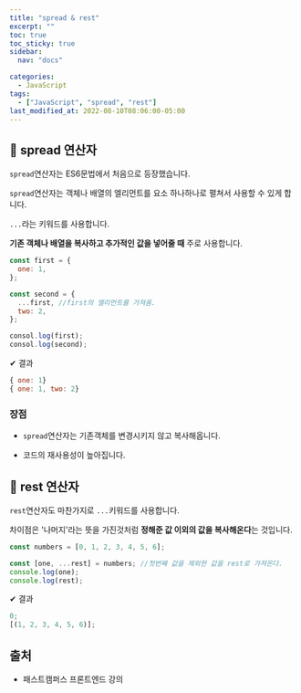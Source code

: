 ```yaml
---
title: "spread & rest"
excerpt: ""
toc: true
toc_sticky: true
sidebar:
  nav: "docs"

categories:
  - JavaScript
tags:
  - ["JavaScript", "spread", "rest"]
last_modified_at: 2022-08-10T08:06:00-05:00
---
```


## 📄 spread 연산자

`spread`연산자는 ES6문법에서 처음으로 등장했습니다.

`spread`연산자는 객체나 배열의 엘리먼트를 요소 하나하나로 펼쳐서 사용할 수 있게 합니다.

`...`라는 키워드를 사용합니다.

**기존 객체나 배열을 복사하고 추가적인 값을 넣어줄 때** 주로 사용합니다.

```js
const first = {
  one: 1,
};

const second = {
  ...first, //first의 엘리먼트를 가져옴.
  two: 2,
};

consol.log(first);
consol.log(second);
```

✔ 결과

```js
{ one: 1}
{ one: 1, two: 2}
```

### 장점

- `spread`연산자는 기존객체를 변경시키지 않고 복사해옵니다.

- 코드의 재사용성이 높아집니다.

## 📄 rest 연산자

`rest`연산자도 마찬가지로 `...`키워드를 사용합니다.

차이점은 '나머지'라는 뜻을 가진것처럼 **정해준 값 이외의 값을 복사해온다**는 것입니다.

```js
const numbers = [0, 1, 2, 3, 4, 5, 6];

const [one, ...rest] = numbers; //첫번째 값을 제외한 값을 rest로 가져온다.
console.log(one);
console.log(rest);
```

✔ 결과

```js
0;
[(1, 2, 3, 4, 5, 6)];
```

## 출처

- 패스트캠퍼스 프론트엔드 강의
